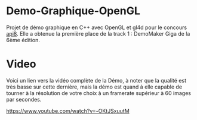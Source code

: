 # Demo-Graphique-OpenGL
Projet de démo graphique en C++ avec OpenGL et gl4d pour le concours [api8](https://api8.fr).
Elle a obtenue la première place de la track 1 : DemoMaker Giga de la 6ème édition.

# Video
Voici un lien vers la vidéo complète de la Démo, à noter que la qualité est très basse sur cette dernière,
mais la démo est quand à elle capable de tourner à la résolution de votre choix à un framerate supérieur à 60 images par secondes.

https://www.youtube.com/watch?v=-OKtJSxuutM
